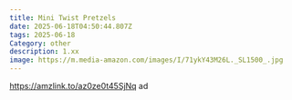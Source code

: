 ```yaml
---
title: Mini Twist Pretzels
date: 2025-06-18T04:50:44.807Z
tags: 2025-06-18
Category: other
description: 1.xx
image: https://m.media-amazon.com/images/I/71ykY43M26L._SL1500_.jpg
---
```

https://amzlink.to/az0ze0t45SjNq ad